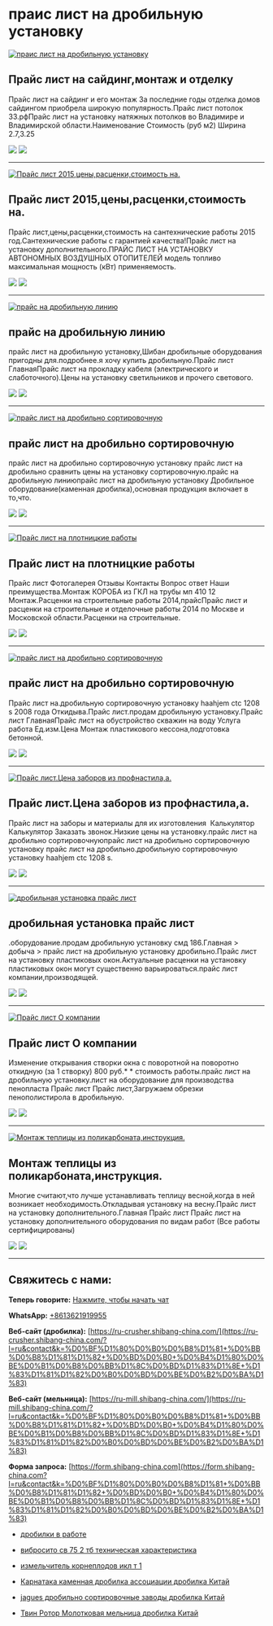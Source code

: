 # праис лист на дробильную установку

<a href="https://swt.shibang-china.com/?l=ru&img&k=%D0%BF%D1%80%D0%B0%D0%B8%D1%81+%D0%BB%D0%B8%D1%81%D1%82+%D0%BD%D0%B0+%D0%B4%D1%80%D0%BE%D0%B1%D0%B8%D0%BB%D1%8C%D0%BD%D1%83%D1%8E+%D1%83%D1%81%D1%82%D0%B0%D0%BD%D0%BE%D0%B2%D0%BA%D1%83" target="_blank">![праис лист на дробильную установку](http://static.shibang-china.com/all-800x300/724.jpg)</a>

## Прайс лист на сайдинг,монтаж и отделку
Прайс лист на сайдинг и его монтаж За последние годы отделка домов сайдингом приобрела широкую популярность.Прайс лист потолок 33.рфПрайс лист на установку натяжных потолков во Владимире и Владимирской области.Наименование Стоимость (руб м2) Ширина 2.7,3.25


<a href="https://whatsapp.shibangsoft.com/WhatsApp.php" target="_blank" title="WhatsApp">![](http://static.shibang-china.com/icon/whatsapp.png)</a> <a href="https://swt.shibang-china.com/?l=ru&icon&k=%D0%BF%D1%80%D0%B0%D0%B8%D1%81+%D0%BB%D0%B8%D1%81%D1%82+%D0%BD%D0%B0+%D0%B4%D1%80%D0%BE%D0%B1%D0%B8%D0%BB%D1%8C%D0%BD%D1%83%D1%8E+%D1%83%D1%81%D1%82%D0%B0%D0%BD%D0%BE%D0%B2%D0%BA%D1%83" target="_blank">![](http://static.shibang-china.com/icon/chat-ru.png)</a>

---

<a href="https://swt.shibang-china.com/?l=ru&img&k=%D0%BF%D1%80%D0%B0%D0%B8%D1%81+%D0%BB%D0%B8%D1%81%D1%82+%D0%BD%D0%B0+%D0%B4%D1%80%D0%BE%D0%B1%D0%B8%D0%BB%D1%8C%D0%BD%D1%83%D1%8E+%D1%83%D1%81%D1%82%D0%B0%D0%BD%D0%BE%D0%B2%D0%BA%D1%83" target="_blank">![Прайс лист 2015,цены,расценки,стоимость на.](http://static.shibang-china.com/all-800x300/183.jpg)</a>

## Прайс лист 2015,цены,расценки,стоимость на.
Прайс лист,цены,расценки,стоимость на сантехнические работы 2015 год.Сантехнические работы с гарантией качества!Прайс лист на установку дополнительного.ПРАЙС ЛИСТ НА УСТАНОВКУ АВТОНОМНЫХ ВОЗДУШНЫХ ОТОПИТЕЛЕЙ модель топливо максимальная мощность (кВт) применяемость.


<a href="https://whatsapp.shibangsoft.com/WhatsApp.php" target="_blank" title="WhatsApp">![](http://static.shibang-china.com/icon/whatsapp.png)</a> <a href="https://swt.shibang-china.com/?l=ru&icon&k=%D0%BF%D1%80%D0%B0%D0%B8%D1%81+%D0%BB%D0%B8%D1%81%D1%82+%D0%BD%D0%B0+%D0%B4%D1%80%D0%BE%D0%B1%D0%B8%D0%BB%D1%8C%D0%BD%D1%83%D1%8E+%D1%83%D1%81%D1%82%D0%B0%D0%BD%D0%BE%D0%B2%D0%BA%D1%83" target="_blank">![](http://static.shibang-china.com/icon/chat-ru.png)</a>

---

<a href="https://swt.shibang-china.com/?l=ru&img&k=%D0%BF%D1%80%D0%B0%D0%B8%D1%81+%D0%BB%D0%B8%D1%81%D1%82+%D0%BD%D0%B0+%D0%B4%D1%80%D0%BE%D0%B1%D0%B8%D0%BB%D1%8C%D0%BD%D1%83%D1%8E+%D1%83%D1%81%D1%82%D0%B0%D0%BD%D0%BE%D0%B2%D0%BA%D1%83" target="_blank">![прайс на дробильную линию](http://static.shibang-china.com/all-800x300/430.jpg)</a>

## прайс на дробильную линию
прайс лист на дробильную установку,Шибан дробильные оборудования пригодны для.подробнее.я хочу купить дробильную.Прайс лист ГлавнаяПрайс лист на прокладку кабеля (электрического и слаботочного).Цены на установку светильников и прочего светового.


<a href="https://whatsapp.shibangsoft.com/WhatsApp.php" target="_blank" title="WhatsApp">![](http://static.shibang-china.com/icon/whatsapp.png)</a> <a href="https://swt.shibang-china.com/?l=ru&icon&k=%D0%BF%D1%80%D0%B0%D0%B8%D1%81+%D0%BB%D0%B8%D1%81%D1%82+%D0%BD%D0%B0+%D0%B4%D1%80%D0%BE%D0%B1%D0%B8%D0%BB%D1%8C%D0%BD%D1%83%D1%8E+%D1%83%D1%81%D1%82%D0%B0%D0%BD%D0%BE%D0%B2%D0%BA%D1%83" target="_blank">![](http://static.shibang-china.com/icon/chat-ru.png)</a>

---

<a href="https://swt.shibang-china.com/?l=ru&img&k=%D0%BF%D1%80%D0%B0%D0%B8%D1%81+%D0%BB%D0%B8%D1%81%D1%82+%D0%BD%D0%B0+%D0%B4%D1%80%D0%BE%D0%B1%D0%B8%D0%BB%D1%8C%D0%BD%D1%83%D1%8E+%D1%83%D1%81%D1%82%D0%B0%D0%BD%D0%BE%D0%B2%D0%BA%D1%83" target="_blank">![прайс лист на дробильно сортировочную](http://static.shibang-china.com/all-800x300/364.jpg)</a>

## прайс лист на дробильно сортировочную
прайс лист на дробильно сортировочную установку прайс лист на дробильно сравнить цены на установку сортировочную.прайс на дробильную линиюпрайс лист на дробильную установку Дробильное оборудование(каменная дробилка),основная продукция включает в то,что.


<a href="https://whatsapp.shibangsoft.com/WhatsApp.php" target="_blank" title="WhatsApp">![](http://static.shibang-china.com/icon/whatsapp.png)</a> <a href="https://swt.shibang-china.com/?l=ru&icon&k=%D0%BF%D1%80%D0%B0%D0%B8%D1%81+%D0%BB%D0%B8%D1%81%D1%82+%D0%BD%D0%B0+%D0%B4%D1%80%D0%BE%D0%B1%D0%B8%D0%BB%D1%8C%D0%BD%D1%83%D1%8E+%D1%83%D1%81%D1%82%D0%B0%D0%BD%D0%BE%D0%B2%D0%BA%D1%83" target="_blank">![](http://static.shibang-china.com/icon/chat-ru.png)</a>

---

<a href="https://swt.shibang-china.com/?l=ru&img&k=%D0%BF%D1%80%D0%B0%D0%B8%D1%81+%D0%BB%D0%B8%D1%81%D1%82+%D0%BD%D0%B0+%D0%B4%D1%80%D0%BE%D0%B1%D0%B8%D0%BB%D1%8C%D0%BD%D1%83%D1%8E+%D1%83%D1%81%D1%82%D0%B0%D0%BD%D0%BE%D0%B2%D0%BA%D1%83" target="_blank">![Прайс лист на плотницкие работы](http://static.shibang-china.com/all-800x300/65.jpg)</a>

## Прайс лист на плотницкие работы
Прайс лист Фотогалерея Отзывы Контакты Вопрос ответ Наши преимущества.Монтаж КОРОБА из ГКЛ на трубы мп 410 12 Монтаж.Расценки на строительные работы 2014,прайсПрайс лист и расценки на строительные и отделочные работы 2014 по Москве и Московской области.Расценки на строительные.


<a href="https://whatsapp.shibangsoft.com/WhatsApp.php" target="_blank" title="WhatsApp">![](http://static.shibang-china.com/icon/whatsapp.png)</a> <a href="https://swt.shibang-china.com/?l=ru&icon&k=%D0%BF%D1%80%D0%B0%D0%B8%D1%81+%D0%BB%D0%B8%D1%81%D1%82+%D0%BD%D0%B0+%D0%B4%D1%80%D0%BE%D0%B1%D0%B8%D0%BB%D1%8C%D0%BD%D1%83%D1%8E+%D1%83%D1%81%D1%82%D0%B0%D0%BD%D0%BE%D0%B2%D0%BA%D1%83" target="_blank">![](http://static.shibang-china.com/icon/chat-ru.png)</a>

---

<a href="https://swt.shibang-china.com/?l=ru&img&k=%D0%BF%D1%80%D0%B0%D0%B8%D1%81+%D0%BB%D0%B8%D1%81%D1%82+%D0%BD%D0%B0+%D0%B4%D1%80%D0%BE%D0%B1%D0%B8%D0%BB%D1%8C%D0%BD%D1%83%D1%8E+%D1%83%D1%81%D1%82%D0%B0%D0%BD%D0%BE%D0%B2%D0%BA%D1%83" target="_blank">![прайс лист на дробильно сортировочную](http://static.shibang-china.com/all-800x300/889.jpg)</a>

## прайс лист на дробильно сортировочную
Прайс лист на.дробильную сортировочную установку haahjem ctc 1208 s 2008 года Откидыва.Прайс лист.продам дробильную установку.Прайс лист ГлавнаяПрайс лист на обустройство скважин на воду Услуга работа Ед.изм.Цена Монтаж пластикового кессона,подготовка бетонной.


<a href="https://whatsapp.shibangsoft.com/WhatsApp.php" target="_blank" title="WhatsApp">![](http://static.shibang-china.com/icon/whatsapp.png)</a> <a href="https://swt.shibang-china.com/?l=ru&icon&k=%D0%BF%D1%80%D0%B0%D0%B8%D1%81+%D0%BB%D0%B8%D1%81%D1%82+%D0%BD%D0%B0+%D0%B4%D1%80%D0%BE%D0%B1%D0%B8%D0%BB%D1%8C%D0%BD%D1%83%D1%8E+%D1%83%D1%81%D1%82%D0%B0%D0%BD%D0%BE%D0%B2%D0%BA%D1%83" target="_blank">![](http://static.shibang-china.com/icon/chat-ru.png)</a>

---

<a href="https://swt.shibang-china.com/?l=ru&img&k=%D0%BF%D1%80%D0%B0%D0%B8%D1%81+%D0%BB%D0%B8%D1%81%D1%82+%D0%BD%D0%B0+%D0%B4%D1%80%D0%BE%D0%B1%D0%B8%D0%BB%D1%8C%D0%BD%D1%83%D1%8E+%D1%83%D1%81%D1%82%D0%B0%D0%BD%D0%BE%D0%B2%D0%BA%D1%83" target="_blank">![Прайс лист.Цена заборов из профнастила,а.](http://static.shibang-china.com/all-800x300/33.jpg)</a>

## Прайс лист.Цена заборов из профнастила,а.
Прайс лист на заборы и материалы для их изготовления ﻿ Калькулятор Калькулятор Заказать звонок.Низкие цены на установку.прайс лист на дробильно сортировочнуюпрайс лист на дробильно сортировочную установку прайс лист на дробильно.дробильную сортировочную установку haahjem ctc 1208 s.


<a href="https://whatsapp.shibangsoft.com/WhatsApp.php" target="_blank" title="WhatsApp">![](http://static.shibang-china.com/icon/whatsapp.png)</a> <a href="https://swt.shibang-china.com/?l=ru&icon&k=%D0%BF%D1%80%D0%B0%D0%B8%D1%81+%D0%BB%D0%B8%D1%81%D1%82+%D0%BD%D0%B0+%D0%B4%D1%80%D0%BE%D0%B1%D0%B8%D0%BB%D1%8C%D0%BD%D1%83%D1%8E+%D1%83%D1%81%D1%82%D0%B0%D0%BD%D0%BE%D0%B2%D0%BA%D1%83" target="_blank">![](http://static.shibang-china.com/icon/chat-ru.png)</a>

---

<a href="https://swt.shibang-china.com/?l=ru&img&k=%D0%BF%D1%80%D0%B0%D0%B8%D1%81+%D0%BB%D0%B8%D1%81%D1%82+%D0%BD%D0%B0+%D0%B4%D1%80%D0%BE%D0%B1%D0%B8%D0%BB%D1%8C%D0%BD%D1%83%D1%8E+%D1%83%D1%81%D1%82%D0%B0%D0%BD%D0%BE%D0%B2%D0%BA%D1%83" target="_blank">![дробильная установка прайс лист](http://static.shibang-china.com/all-800x300/1253.jpg)</a>

## дробильная установка прайс лист
.оборудование.продам дробильную установку смд 186.Главная > добыча > прайс лист на дробильную установку дробильно.Прайс лист на установку пластиковых окон.Актуальные расценки на установку пластиковых окон могут существенно варьироваться.прайс лист компании,производящей.


<a href="https://whatsapp.shibangsoft.com/WhatsApp.php" target="_blank" title="WhatsApp">![](http://static.shibang-china.com/icon/whatsapp.png)</a> <a href="https://swt.shibang-china.com/?l=ru&icon&k=%D0%BF%D1%80%D0%B0%D0%B8%D1%81+%D0%BB%D0%B8%D1%81%D1%82+%D0%BD%D0%B0+%D0%B4%D1%80%D0%BE%D0%B1%D0%B8%D0%BB%D1%8C%D0%BD%D1%83%D1%8E+%D1%83%D1%81%D1%82%D0%B0%D0%BD%D0%BE%D0%B2%D0%BA%D1%83" target="_blank">![](http://static.shibang-china.com/icon/chat-ru.png)</a>

---

<a href="https://swt.shibang-china.com/?l=ru&img&k=%D0%BF%D1%80%D0%B0%D0%B8%D1%81+%D0%BB%D0%B8%D1%81%D1%82+%D0%BD%D0%B0+%D0%B4%D1%80%D0%BE%D0%B1%D0%B8%D0%BB%D1%8C%D0%BD%D1%83%D1%8E+%D1%83%D1%81%D1%82%D0%B0%D0%BD%D0%BE%D0%B2%D0%BA%D1%83" target="_blank">![Прайс лист О компании](http://static.shibang-china.com/all-800x300/1210.jpg)</a>

## Прайс лист О компании
Изменение открывания створки окна с поворотной на поворотно откидную (за 1 створку) 800 руб.* * стоимость работы.прайс лист на дробильную установку.лист на оборудование для производства пенопласта Прайс лист Прайс лист,Загружаем обрезки пенополистирола в дробильную.


<a href="https://whatsapp.shibangsoft.com/WhatsApp.php" target="_blank" title="WhatsApp">![](http://static.shibang-china.com/icon/whatsapp.png)</a> <a href="https://swt.shibang-china.com/?l=ru&icon&k=%D0%BF%D1%80%D0%B0%D0%B8%D1%81+%D0%BB%D0%B8%D1%81%D1%82+%D0%BD%D0%B0+%D0%B4%D1%80%D0%BE%D0%B1%D0%B8%D0%BB%D1%8C%D0%BD%D1%83%D1%8E+%D1%83%D1%81%D1%82%D0%B0%D0%BD%D0%BE%D0%B2%D0%BA%D1%83" target="_blank">![](http://static.shibang-china.com/icon/chat-ru.png)</a>

---

<a href="https://swt.shibang-china.com/?l=ru&img&k=%D0%BF%D1%80%D0%B0%D0%B8%D1%81+%D0%BB%D0%B8%D1%81%D1%82+%D0%BD%D0%B0+%D0%B4%D1%80%D0%BE%D0%B1%D0%B8%D0%BB%D1%8C%D0%BD%D1%83%D1%8E+%D1%83%D1%81%D1%82%D0%B0%D0%BD%D0%BE%D0%B2%D0%BA%D1%83" target="_blank">![Монтаж теплицы из поликарбоната,инструкция.](http://static.shibang-china.com/all-800x300/656.jpg)</a>

## Монтаж теплицы из поликарбоната,инструкция.
Многие считают,что лучше устанавливать теплицу весной,когда в ней возникает необходимость.Откладывая установку на весну.Прайс лист на установку дополнительного.Главная Прайс лист Прайс лист на установку дополнительного оборудования по видам работ (Все работы сертифицированы)


<a href="https://whatsapp.shibangsoft.com/WhatsApp.php" target="_blank" title="WhatsApp">![](http://static.shibang-china.com/icon/whatsapp.png)</a> <a href="https://swt.shibang-china.com/?l=ru&icon&k=%D0%BF%D1%80%D0%B0%D0%B8%D1%81+%D0%BB%D0%B8%D1%81%D1%82+%D0%BD%D0%B0+%D0%B4%D1%80%D0%BE%D0%B1%D0%B8%D0%BB%D1%8C%D0%BD%D1%83%D1%8E+%D1%83%D1%81%D1%82%D0%B0%D0%BD%D0%BE%D0%B2%D0%BA%D1%83" target="_blank">![](http://static.shibang-china.com/icon/chat-ru.png)</a>

---
## Свяжитесь с нами:

**Теперь говорите:** [Нажмите, чтобы начать чат](https://swt.shibang-china.com?l=ru&contact&k=%D0%BF%D1%80%D0%B0%D0%B8%D1%81+%D0%BB%D0%B8%D1%81%D1%82+%D0%BD%D0%B0+%D0%B4%D1%80%D0%BE%D0%B1%D0%B8%D0%BB%D1%8C%D0%BD%D1%83%D1%8E+%D1%83%D1%81%D1%82%D0%B0%D0%BD%D0%BE%D0%B2%D0%BA%D1%83)

**WhatsApp:**  [+8613621919955](https://whatsapp.shibangsoft.com/WhatsApp.php)

**Веб-сайт (дробилка):** [https://ru-crusher.shibang-china.com/](https://ru-crusher.shibang-china.com/?l=ru&contact&k=%D0%BF%D1%80%D0%B0%D0%B8%D1%81+%D0%BB%D0%B8%D1%81%D1%82+%D0%BD%D0%B0+%D0%B4%D1%80%D0%BE%D0%B1%D0%B8%D0%BB%D1%8C%D0%BD%D1%83%D1%8E+%D1%83%D1%81%D1%82%D0%B0%D0%BD%D0%BE%D0%B2%D0%BA%D1%83)

**Веб-сайт (мельница):** [https://ru-mill.shibang-china.com/](https://ru-mill.shibang-china.com/?l=ru&contact&k=%D0%BF%D1%80%D0%B0%D0%B8%D1%81+%D0%BB%D0%B8%D1%81%D1%82+%D0%BD%D0%B0+%D0%B4%D1%80%D0%BE%D0%B1%D0%B8%D0%BB%D1%8C%D0%BD%D1%83%D1%8E+%D1%83%D1%81%D1%82%D0%B0%D0%BD%D0%BE%D0%B2%D0%BA%D1%83)

**Форма запроса:** [https://form.shibang-china.com](https://form.shibang-china.com?l=ru&contact&k=%D0%BF%D1%80%D0%B0%D0%B8%D1%81+%D0%BB%D0%B8%D1%81%D1%82+%D0%BD%D0%B0+%D0%B4%D1%80%D0%BE%D0%B1%D0%B8%D0%BB%D1%8C%D0%BD%D1%83%D1%8E+%D1%83%D1%81%D1%82%D0%B0%D0%BD%D0%BE%D0%B2%D0%BA%D1%83)

* [дробилки в работе](../91/%D0%B4%D1%80%D0%BE%D0%B1%D0%B8%D0%BB%D0%BA%D0%B8%20%D0%B2%20%D1%80%D0%B0%D0%B1%D0%BE%D1%82%D0%B5.md)

* [вибросито св 75 2 тб техническая характеристика](../103/%D0%B2%D0%B8%D0%B1%D1%80%D0%BE%D1%81%D0%B8%D1%82%D0%BE%20%D1%81%D0%B2%2075%202%20%D1%82%D0%B1%20%D1%82%D0%B5%D1%85%D0%BD%D0%B8%D1%87%D0%B5%D1%81%D0%BA%D0%B0%D1%8F%20%D1%85%D0%B0%D1%80%D0%B0%D0%BA%D1%82%D0%B5%D1%80%D0%B8%D1%81%D1%82%D0%B8%D0%BA%D0%B0.md)

* [измельчитель корнеплодов икл т 1](../93/%D0%B8%D0%B7%D0%BC%D0%B5%D0%BB%D1%8C%D1%87%D0%B8%D1%82%D0%B5%D0%BB%D1%8C%20%D0%BA%D0%BE%D1%80%D0%BD%D0%B5%D0%BF%D0%BB%D0%BE%D0%B4%D0%BE%D0%B2%20%D0%B8%D0%BA%D0%BB%20%D1%82%201.md)

* [Карнатака каменная дробилка ассоциации дробилка Китай](../95/%D0%9A%D0%B0%D1%80%D0%BD%D0%B0%D1%82%D0%B0%D0%BA%D0%B0%20%D0%BA%D0%B0%D0%BC%D0%B5%D0%BD%D0%BD%D0%B0%D1%8F%20%D0%B4%D1%80%D0%BE%D0%B1%D0%B8%D0%BB%D0%BA%D0%B0%20%D0%B0%D1%81%D1%81%D0%BE%D1%86%D0%B8%D0%B0%D1%86%D0%B8%D0%B8%20%D0%B4%D1%80%D0%BE%D0%B1%D0%B8%D0%BB%D0%BA%D0%B0%20%D0%9A%D0%B8%D1%82%D0%B0%D0%B9.md)

* [jagues дробильно сортировочные заводы дробилка Китай](../95/jagues%20%D0%B4%D1%80%D0%BE%D0%B1%D0%B8%D0%BB%D1%8C%D0%BD%D0%BE%20%D1%81%D0%BE%D1%80%D1%82%D0%B8%D1%80%D0%BE%D0%B2%D0%BE%D1%87%D0%BD%D1%8B%D0%B5%20%D0%B7%D0%B0%D0%B2%D0%BE%D0%B4%D1%8B%20%D0%B4%D1%80%D0%BE%D0%B1%D0%B8%D0%BB%D0%BA%D0%B0%20%D0%9A%D0%B8%D1%82%D0%B0%D0%B9.md)

* [Твин Ротор Молотковая мельница дробилка Китай](../96/%D0%A2%D0%B2%D0%B8%D0%BD%20%D0%A0%D0%BE%D1%82%D0%BE%D1%80%20%D0%9C%D0%BE%D0%BB%D0%BE%D1%82%D0%BA%D0%BE%D0%B2%D0%B0%D1%8F%20%D0%BC%D0%B5%D0%BB%D1%8C%D0%BD%D0%B8%D1%86%D0%B0%20%D0%B4%D1%80%D0%BE%D0%B1%D0%B8%D0%BB%D0%BA%D0%B0%20%D0%9A%D0%B8%D1%82%D0%B0%D0%B9.md)